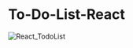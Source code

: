 # To-Do-List-React

![React_TodoList](https://user-images.githubusercontent.com/114981861/233399636-d4442e9a-789f-441a-b0cf-6f2fdc0a6a5f.png)
